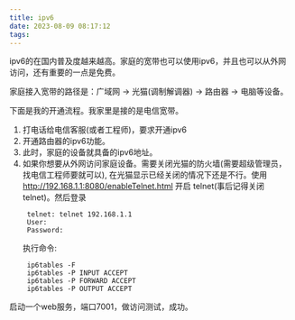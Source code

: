 ```yaml
---
title: ipv6
date: 2023-08-09 08:17:12
tags:
---
```


ipv6的在国内普及度越来越高。家庭的宽带也可以使用ipv6，并且也可以从外网访问，还有重要的一点是免费。

家庭接入宽带的路径是：广域网 -> 光猫(调制解调器) -> 路由器 -> 电脑等设备。

下面是我的开通流程。我家里是接的是电信宽带。

1. 打电话给电信客服(或者工程师)，要求开通ipv6
2. 开通路由器的ipv6功能。
3. 此时，家庭的设备就具备的ipv6地址。
4. 如果你想要从外网访问家庭设备。需要关闭光猫的防火墙(需要超级管理员，找电信工程师要就可以), 在光猫显示已经关闭的情况下还是不行。使用 http://192.168.1.1:8080/enableTelnet.html 开启 telnet(事后记得关闭telnet)。然后登录
   ```shell
    telnet: telnet 192.168.1.1
    User:
    Password:
   ``` 
    执行命令:
   ```shell
    ip6tables -F
    ip6tables -P INPUT ACCEPT
    ip6tables -P FORWARD ACCEPT
    ip6tables -P OUTPUT ACCEPT
   ```
启动一个web服务，端口7001，做访问测试，成功。